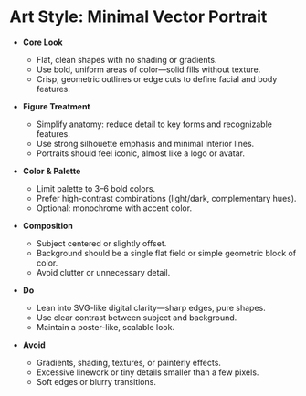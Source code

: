 # Art Style: Minimal Vector Portrait

- **Core Look**
  - Flat, clean shapes with no shading or gradients.
  - Use bold, uniform areas of color—solid fills without texture.
  - Crisp, geometric outlines or edge cuts to define facial and body features.

- **Figure Treatment**
  - Simplify anatomy: reduce detail to key forms and recognizable features.
  - Use strong silhouette emphasis and minimal interior lines.
  - Portraits should feel iconic, almost like a logo or avatar.

- **Color & Palette**
  - Limit palette to 3–6 bold colors.
  - Prefer high-contrast combinations (light/dark, complementary hues).
  - Optional: monochrome with accent color.

- **Composition**
  - Subject centered or slightly offset.
  - Background should be a single flat field or simple geometric block of color.
  - Avoid clutter or unnecessary detail.

- **Do**
  - Lean into SVG-like digital clarity—sharp edges, pure shapes.
  - Use clear contrast between subject and background.
  - Maintain a poster-like, scalable look.

- **Avoid**
  - Gradients, shading, textures, or painterly effects.
  - Excessive linework or tiny details smaller than a few pixels.
  - Soft edges or blurry transitions.
